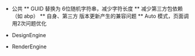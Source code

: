 * 公共
** GUID 替换为 6位随机字符串，减少字符长度
** 减少第三方包依赖（如 abp）
** 自身、第三方 版本更新产生的兼容问题
** Auto 模式，页面调用2次问题优化

* DesignEngine


* RenderEngine

